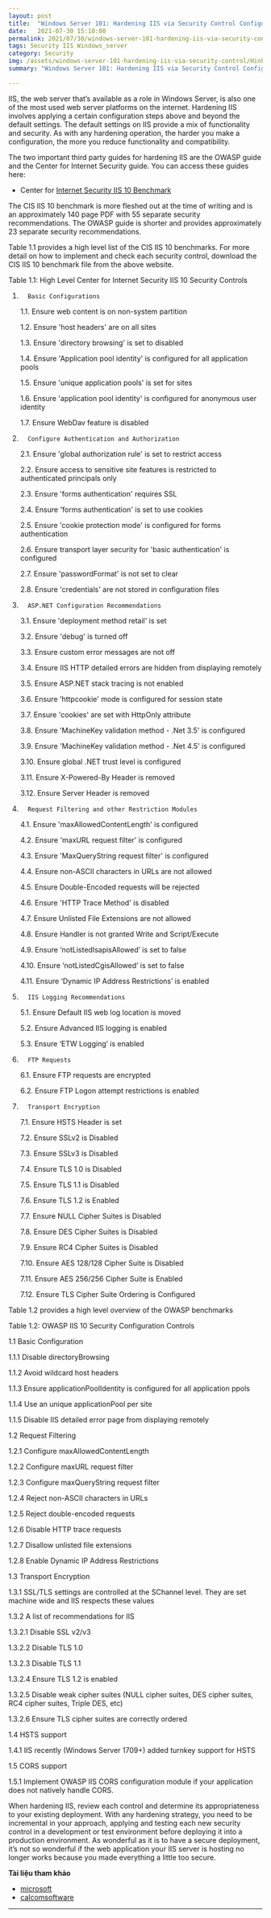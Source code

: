 ```yaml
---
layout: post
title:  "Windows Server 101: Hardening IIS via Security Control Configuration"
date:   2021-07-30 15:10:00
permalink: 2021/07/30/windows-server-101-hardening-iis-via-security-control
tags: Security IIS Windows_server
category: Security
img: /assets/windows-server-101-hardening-iis-via-security-control/Hinh1.png
summary: "Windows Server 101: Hardening IIS via Security Control Configuration"

---
```


IIS, the web server that’s available as a role in Windows Server, is also one of the most used web server platforms on the internet. Hardening IIS involves applying a certain configuration steps above and beyond the default settings. The default settings on IIS provide a mix of functionality and security. As with any hardening operation, the harder you make a configuration, the more you reduce functionality and compatibility.

The two important third party guides for hardening IIS are the OWASP guide and the Center for Internet Security guide. You can access these guides here:

- Center for [Internet Security IIS 10 Benchmark](https://www.cisecurity.org/cis-benchmarks/)

The CIS IIS 10 benchmark is more fleshed out at the time of writing and is an approximately 140 page PDF with 55 separate security recommendations. The OWASP guide is shorter and provides approximately 23 separate security recommendations.

Table 1.1 provides a high level list of the CIS IIS 10 benchmarks. For more detail on how to implement and check each security control, download the CIS IIS 10 benchmark file from the above website.

 

Table 1.1: High Level Center for Internet Security IIS 10 Security Controls

1.       Basic Configurations

   1.1.    Ensure web content is on non-system partition

   1.2.    Ensure 'host headers' are on all sites

   1.3.    Ensure 'directory browsing' is set to disabled

   1.4.    Ensure 'Application pool identity' is configured for all application pools

   1.5.    Ensure 'unique application pools' is set for sites

   1.6.    Ensure 'application pool identity' is configured for anonymous user identity

   1.7.    Ensure WebDav feature is disabled

2.       Configure Authentication and Authorization

   2.1.    Ensure 'global authorization rule' is set to restrict access

   2.2.    Ensure access to sensitive site features is restricted to authenticated principals only

   2.3.    Ensure 'forms authentication' requires SSL

   2.4.    Ensure 'forms authentication' is set to use cookies

   2.5.    Ensure 'cookie protection mode' is configured for forms authentication

   2.6.    Ensure transport layer security for 'basic authentication' is configured

   2.7.    Ensure 'passwordFormat' is not set to clear

   2.8.    Ensure 'credentials' are not stored in configuration files

3.       ASP.NET Configuration Recommendations

   3.1.    Ensure 'deployment method retail' is set

   3.2.    Ensure 'debug' is turned off

   3.3.    Ensure custom error messages are not off

   3.4.    Ensure IIS HTTP detailed errors are hidden from displaying remotely

   3.5.    Ensure ASP.NET stack tracing is not enabled

   3.6.    Ensure 'httpcookie' mode is configured for session state

   3.7.    Ensure 'cookies' are set with HttpOnly attribute

   3.8.    Ensure 'MachineKey validation method - .Net 3.5' is configured

   3.9.    Ensure 'MachineKey validation method - .Net 4.5' is configured

   3.10.  Ensure global .NET trust level is configured

   3.11.  Ensure X-Powered-By Header is removed

   3.12.  Ensure Server Header is removed

4.       Request Filtering and other Restriction Modules

   4.1.    Ensure 'maxAllowedContentLength' is configured

   4.2.    Ensure 'maxURL request filter' is configured

   4.3.    Ensure 'MaxQueryString request filter' is configured

   4.4.    Ensure non-ASCII characters in URLs are not allowed

   4.5.    Ensure Double-Encoded requests will be rejected

   4.6.    Ensure 'HTTP Trace Method' is disabled

   4.7.    Ensure Unlisted File Extensions are not allowed

   4.8.    Ensure Handler is not granted Write and Script/Execute

   4.9.    Ensure ‘notListedIsapisAllowed’ is set to false

   4.10.  Ensure ‘notListedCgisAllowed’ is set to false

   4.11.  Ensure ‘Dynamic IP Address Restrictions’ is enabled

5.       IIS Logging Recommendations

   5.1.    Ensure Default IIS web log location is moved

   5.2.    Ensure Advanced IIS logging is enabled

   5.3.    Ensure ‘ETW Logging’ is enabled

6.       FTP Requests

   6.1.    Ensure FTP requests are encrypted

   6.2.    Ensure FTP Logon attempt restrictions is enabled

7.       Transport Encryption

   7.1.    Ensure HSTS Header is set

   7.2.    Ensure SSLv2 is Disabled

   7.3.    Ensure SSLv3 is Disabled

   7.4.    Ensure TLS 1.0 is Disabled

   7.5.    Ensure TLS 1.1 is Disabled

   7.6.    Ensure TLS 1.2 is Enabled

   7.7.    Ensure NULL Cipher Suites is Disabled

   7.8.    Ensure DES Cipher Suites is Disabled

   7.9.    Ensure RC4 Cipher Suites is Disabled

   7.10.  Ensure AES 128/128 Cipher Suite is Disabled

   7.11.  Ensure AES 256/256 Cipher Suite is Enabled

   7.12.  Ensure TLS Cipher Suite Ordering is Configured

 

Table 1.2 provides a high level overview of the OWASP benchmarks
 
Table 1.2: OWASP IIS 10 Security Configuration Controls

1.1   Basic Configuration

   1.1.1         Disable directoryBrowsing

   1.1.2         Avoid wildcard host headers

   1.1.3         Ensure applicationPoolIdentity is configured for all application ppols

   1.1.4         Use an unique applicationPool per site

   1.1.5         Disable IIS detailed error page from displaying remotely

1.2   Request Filtering

   1.2.1         Configure maxAllowedContentLength

   1.2.2         Configure maxURL request filter

   1.2.3         Configure maxQueryString request filter

   1.2.4         Reject non-ASCII characters in URLs

   1.2.5         Reject double-encoded requests

   1.2.6         Disable HTTP trace requests

   1.2.7         Disallow unlisted file extensions

   1.2.8         Enable Dynamic IP Address Restrictions

1.3   Transport Encryption

   1.3.1         SSL/TLS settings are controlled at the SChannel level. They are set machine wide and IIS respects these values

   1.3.2         A list of recommendations for IIS

   1.3.2.1    Disable SSL v2/v3

   1.3.2.2    Disable TLS 1.0

   1.3.2.3    Disable TLS 1.1

   1.3.2.4    Ensure TLS 1.2 is enabled

   1.3.2.5    Disable weak cipher suites (NULL cipher suites, DES cipher suites, RC4 cipher suites, Triple DES, etc)

   1.3.2.6    Ensure TLS cipher suites are correctly ordered

1.4   HSTS support

   1.4.1         IIS recently (Windows Server 1709+) added turnkey support for HSTS

1.5   CORS support

   1.5.1         Implement OWASP IIS CORS configuration module if your application does not natively handle CORS.

 

When hardening IIS, review each control and determine its appropriateness to your existing deployment. With any hardening strategy, you need to be incremental in your approach, applying and testing each new security control in a development or test environment before deploying it into a production environment. As wonderful as it is to have a secure deployment, it’s not so wonderful if the web application your IIS server is hosting no longer works because you made everything a little too secure.

**Tài liệu tham khảo**

- [microsoft](https://techcommunity.microsoft.com/t5/itops-talk-blog/windows-server-101-hardening-iis-via-security-control/ba-p/329979)
- [calcomsoftware](https://www.calcomsoftware.com/hardening-iis-server-guide/)

---
